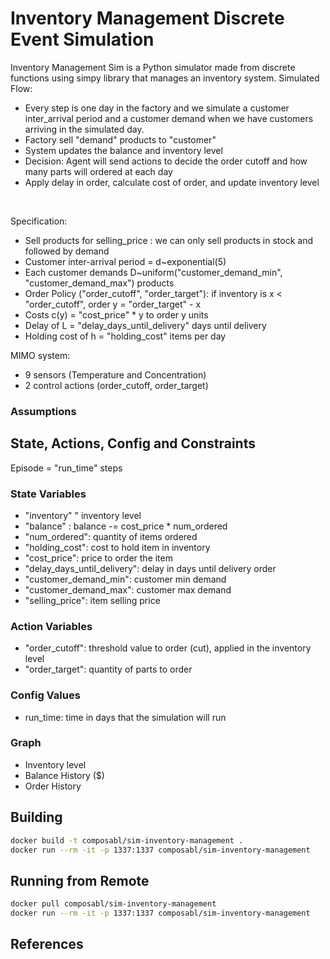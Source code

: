 # Inventory Management Discrete Event Simulation

Inventory Management Sim is a Python simulator made from discrete functions using simpy library that manages an inventory system.
Simulated Flow:
* Every step is one day in the factory and we simulate a customer inter_arrival period and a customer demand  when we have customers arriving in the simulated day.
* Factory sell "demand" products to "customer"
* System updates the balance and inventory level
* Decision: Agent will send actions to decide the order cutoff and how many parts will ordered at each day
* Apply delay in order, calculate cost of order, and update inventory level

<br>


Specification:
* Sell products for selling_price : we can only sell products in stock and followed by demand
* Customer inter-arrival period = d~exponential(5)
* Each customer demands D~uniform("customer_demand_min", "customer_demand_max") products
* Order Policy ("order_cutoff", "order_target"): if inventory is x < "order_cutoff", order y = "order_target" - x
* Costs c(y) = "cost_price" * y to order y units
* Delay of L = "delay_days_until_delivery" days until delivery
* Holding cost of h = "holding_cost" items per day

MIMO system:
* 9 sensors (Temperature and Concentration)
* 2 control actions (order_cutoff, order_target)

### Assumptions

## State, Actions, Config and Constraints
Episode = "run_time" steps

### State Variables
* "inventory" " inventory level
* "balance" : balance -= cost_price * num_ordered
* "num_ordered": quantity of items ordered
* "holding_cost": cost to hold item in inventory
* "cost_price": price to order the item
* "delay_days_until_delivery": delay in days until delivery order
* "customer_demand_min": customer min demand
* "customer_demand_max": customer max demand
* "selling_price": item selling price


### Action Variables
* "order_cutoff": threshold value to order (cut), applied in the inventory level
* "order_target": quantity of parts to order

### Config Values
* run_time: time in days that the simulation will run

### Graph
* Inventory level
* Balance History ($)
* Order History

## Building

```bash
docker build -t composabl/sim-inventory-management .
docker run --rm -it -p 1337:1337 composabl/sim-inventory-management
```

## Running from Remote

```bash
docker pull composabl/sim-inventory-management
docker run --rm -it -p 1337:1337 composabl/sim-inventory-management
```

## References

